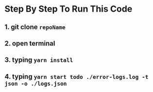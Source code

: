 # Step By Step To Run This Code

## 1. git clone `repoName`

## 2. open terminal

## 3. typing `yarn install`

## 4. typing `yarn start todo ./error-logs.log -t json -o ./logs.json`
